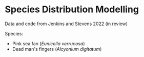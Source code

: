 # Species Distribution Modelling

Data and code from Jenkins and Stevens 2022 (in review)

Species:
- Pink sea fan (_Eunicella verrucosa_)
- Dead man's fingers (_Alcyonium digitatum_)
